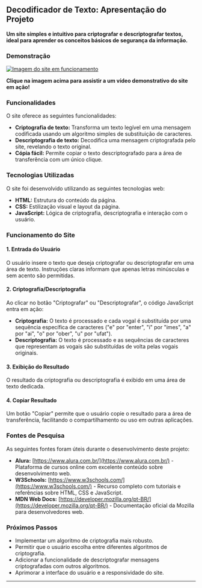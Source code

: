 ## Decodificador de Texto: Apresentação do Projeto

**Um site simples e intuitivo para criptografar e descriptografar textos, ideal para aprender os conceitos básicos de segurança da informação.**

### Demonstração

[![Imagem do site em funcionamento](link-para-imagem.png)](link-para-vídeo.mp4)

**Clique na imagem acima para assistir a um vídeo demonstrativo do site em ação!**

### Funcionalidades

O site oferece as seguintes funcionalidades:

- **Criptografia de texto:** Transforma um texto legível em uma mensagem codificada usando um algoritmo simples de substituição de caracteres.
- **Descriptografia de texto:** Decodifica uma mensagem criptografada pelo site, revelando o texto original.
- **Cópia fácil:** Permite copiar o texto descriptografado para a área de transferência com um único clique.

### Tecnologias Utilizadas

O site foi desenvolvido utilizando as seguintes tecnologias web:

- **HTML:** Estrutura do conteúdo da página.
- **CSS:** Estilização visual e layout da página.
- **JavaScript:** Lógica de criptografia, descriptografia e interação com o usuário.

### Funcionamento do Site

#### 1. Entrada do Usuário

O usuário insere o texto que deseja criptografar ou descriptografar em uma área de texto. Instruções claras informam que apenas letras minúsculas e sem acento são permitidas.

#### 2. Criptografia/Descriptografia

Ao clicar no botão "Criptografar" ou "Descriptografar", o código JavaScript entra em ação:

- **Criptografia:** O texto é processado e cada vogal é substituída por uma sequência específica de caracteres ("e" por "enter", "i" por "imes", "a" por "ai", "o" por "ober", "u" por "ufat").
- **Descriptografia:** O texto é processado e as sequências de caracteres que representam as vogais são substituídas de volta pelas vogais originais.

#### 3. Exibição do Resultado

O resultado da criptografia ou descriptografia é exibido em uma área de texto dedicada.

#### 4. Copiar Resultado

Um botão "Copiar" permite que o usuário copie o resultado para a área de transferência, facilitando o compartilhamento ou uso em outras aplicações.

### Fontes de Pesquisa

As seguintes fontes foram úteis durante o desenvolvimento deste projeto:

- **Alura:** [https://www.alura.com.br/](https://www.alura.com.br/) - Plataforma de cursos online com excelente conteúdo sobre desenvolvimento web.
- **W3Schools:** [https://www.w3schools.com/](https://www.w3schools.com/) - Recurso completo com tutoriais e referências sobre HTML, CSS e JavaScript.
- **MDN Web Docs:** [https://developer.mozilla.org/pt-BR/](https://developer.mozilla.org/pt-BR/) - Documentação oficial da Mozilla para desenvolvedores web.

### Próximos Passos

- Implementar um algoritmo de criptografia mais robusto.
- Permitir que o usuário escolha entre diferentes algoritmos de criptografia.
- Adicionar a funcionalidade de descriptografar mensagens criptografadas com outros algoritmos.
- Aprimorar a interface do usuário e a responsividade do site.

---


